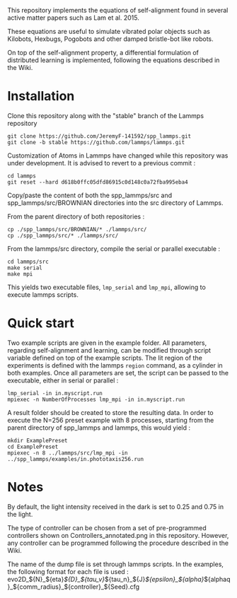 This repository implements the equations of self-alignment found in several active matter papers such as Lam et al. 2015.

These equations are useful to simulate vibrated polar objects such as Kilobots, Hexbugs, Pogobots and other damped bristle-bot like robots.

On top of the self-alignment property, a differential formulation of distributed learning is implemented, following the equations described in the Wiki.

# Installation

Clone this repository along with the "stable" branch of the Lammps repository

```
git clone https://github.com/JeremyF-141592/spp_lammps.git
git clone -b stable https://github.com/lammps/lammps.git
```

Customization of Atoms in Lammps have changed while this repository was under development.
It is advised to revert to a previous commit :

```
cd lammps
git reset --hard d618b0ffc05dfd86915c0d148c0a72fba995eba4
```

Copy/paste the content of both the spp_lammps/src and spp_lammps/src/BROWNIAN directories into the src directory of Lammps.

From the parent directory of both repositories :

```
cp ./spp_lammps/src/BROWNIAN/* ./lammps/src/
cp ./spp_lammps/src/* ./lammps/src/
```

From the lammps/src directory, compile the serial or parallel executable :

```
cd lammps/src
make serial
make mpi
```

This yields two executable files, `lmp_serial` and `lmp_mpi`, allowing to execute lammps scripts.

# Quick start

Two example scripts are given in the example folder. All parameters, regarding self-alignment and learning, can be modified through script variable defined on top of the example scripts. The lit region of the experiments is defined with the lammps `region` command, as a cylinder in both examples. Once all parameters are set, the script can be passed to the executable, either in serial or parallel :

```
lmp_serial -in in.myscript.run
mpiexec -n NumberOfProcesses lmp_mpi -in in.myscript.run
```

A result folder should be created to store the resulting data.
In order to execute the N=256 preset example with 8 processes, starting from the parent directory of spp_lammps and lammps, this would yield :

```
mkdir ExamplePreset
cd ExamplePreset
mpiexec -n 8 ../lammps/src/lmp_mpi -in ../spp_lammps/examples/in.phototaxis256.run
```

# Notes
By default, the light intensity received in the dark is set to 0.25 and 0.75 in the light.

The type of controller can be chosen from a set of pre-programmed controllers shown on Controllers_annotated.png in this repository. However, any controller can be programmed following the procedure described in the Wiki.

The name of the dump file is set through lammps scripts. In the examples, the following format for each file is used :
evo2D_${N}_${eta}_${D}_${tau_v}_${tau_n}_${J}_${epsilon}_${alpha}_${alphaq}_${comm_radius}_${controller}_${Seed}.cfg


